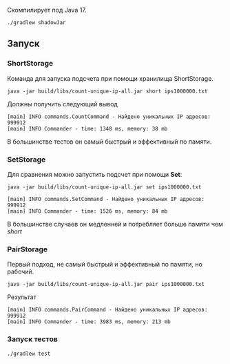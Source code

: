Скомпилирует под Java 17.

`./gradlew shadowJar`

## Запуск

### ShortStorage

Команда для запуска подсчета при помощи хранилища ShortStorage.

`java -jar build/libs/count-unique-ip-all.jar short ips1000000.txt`

Должны получить следующий вывод

```text
[main] INFO commands.CountCommand - Найдено уникальных IP адресов: 999912
[main] INFO Commander - time: 1348 ms, memory: 38 mb
```

В большинстве тестов он самый быстрый и эффективный по памяти.

### SetStorage

Для сравнения можно запустить подсчет при помощи **Set**:

`java -jar build/libs/count-unique-ip-all.jar set ips1000000.txt`

```text
[main] INFO commands.SetCommand - Найдено уникальных IP адресов: 999912
[main] INFO Commander - time: 1526 ms, memory: 84 mb
```

В большинстве случаев он медленней и потребляет больше памяти чем *short*

### PairStorage

Первый подход, не самый быстрый и эффективный по памяти, но рабочий.

`java -jar build/libs/count-unique-ip-all.jar pair ips1000000.txt`

Результат

```text
[main] INFO commands.PairCommand - Найдено уникальных IP адресов: 999912
[main] INFO Commander - time: 3983 ms, memory: 213 mb
```

### Запуск тестов
`./gradlew test `